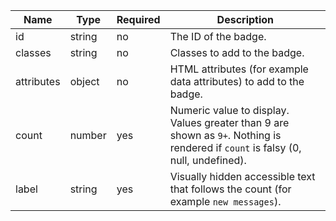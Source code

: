 
| Name       | Type   | Required | Description                                                                                                                      |
| ---------- | ------ | -------- | -------------------------------------------------------------------------------------------------------------------------------- |
| id         | string | no       | The ID of the badge.                                                                                                             |
| classes    | string | no       | Classes to add to the badge.                                                                                                     |
| attributes | object | no       | HTML attributes (for example data attributes) to add to the badge.                                                               |
| count      | number | yes      | Numeric value to display. Values greater than 9 are shown as `9+`. Nothing is rendered if `count` is falsy (0, null, undefined). |
| label      | string | yes      | Visually hidden accessible text that follows the count (for example `new messages`).                                             |
